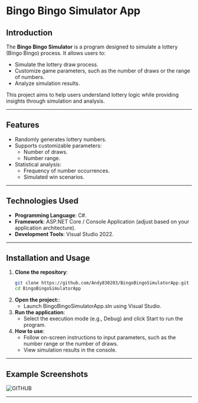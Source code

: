 # **Bingo Bingo Simulator App**
## **Introduction**
The **Bingo Bingo Simulator** is a program designed to simulate a lottery (Bingo Bingo) process. It allows users to:
- Simulate the lottery draw process.
- Customize game parameters, such as the number of draws or the range of numbers.
- Analyze simulation results.

This project aims to help users understand lottery logic while providing insights through simulation and analysis.

---
## **Features**
- Randomly generates lottery numbers.
- Supports customizable parameters:
  - Number of draws.
  - Number range.
- Statistical analysis:
  - Frequency of number occurrences.
  - Simulated win scenarios.

---

## **Technologies Used**
- **Programming Language**: C#.
- **Framework**: ASP.NET Core / Console Application (adjust based on your application architecture).
- **Development Tools**: Visual Studio 2022.

---

## **Installation and Usage**
1. **Clone the repository**:
   ```bash
   git clone https://github.com/Andy830203/BingoBingoSimulatorApp.git
   cd BingoBingoSimulatorApp
2. **Open the project:**:
   - Launch BingoBingoSimulatorApp.sln using Visual Studio.
3. **Run the application**:
   - Select the execution mode (e.g., Debug) and click Start to run the program.
4. **How to use**:
   - Follow on-screen instructions to input parameters, such as the number range or the number of draws.
   - View simulation results in the console.
  
---
   
## **Example Screenshots**
![GITHUB](screenshot.png)

---


